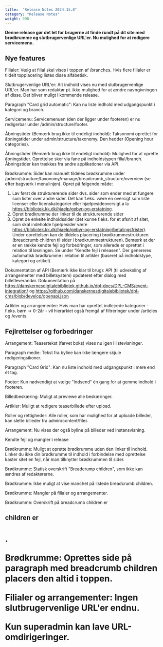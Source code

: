 ```yaml
---
title:  "Release Notes 2024.15.0"
category: "Release Notes"
weight: 998
---
```


**Denne release gør det let for brugerne at finde rundt på dit site med brødkrumme og slutbrugervenlige URL'er. Nu mulighed for at redigere servicemenu.**

## Nye features

Filialer: Vælg at filial skal vises i toppen af /branches. Hvis flere filialer er tildelt topplacering listes disse alfabetisk. 

Slutbrugervenlige URL'er: Alt indhold vises nu med slutbrugervenlige URL'er. Man har som redaktør pt. ikke mulighed for at ændre navngivningen af disse. Det bliver muligt i kommende release. 

Paragraph "Card grid automatic": Kan nu liste indhold med udgangspunkt i kategori og branch. 

Servicemenu: Servicemenuen (den der ligger under footeren) er nu redigerbar under /admin/structure/footer.

Åbningstider (Bemærk brug ikke til endeligt indhold): Taksonomi oprettet for åbningstider under admin/structure/taxonomy. Den hedder (Opening hour categories). 

Åbningstider (Bemærk brug ikke til endeligt indhold): Mulighed for at oprette åbningstider. Oprettelse sker via fane på indholdstypen filial/branch. Åbningstider kan trækkes fra andre applikationer via API. 

Brødkrumme: Sider kan manuelt tildeles brødkrumme under /admin/structure/taxonomy/manage/breadcrumb_structure/overview (se efter bagværk i menulinjen). 
Opret på følgende måde: 
1) Lav først de strukturerende sider dvs. sider som ender med at fungere som lister over andre sider. Det kan f.eks. være en oversigt som liste licenser eller licenskategorier eller hjælpesideoversigt a la https://bibliotek.kk.dk/hjaelp/gebyr-og-erstatning. 
2) Opret brødkrumme der linker til de strukturerende sider 
3) Opret de enkelte indholdssider (det kunne f.eks. for et afsnit af sitet, som skal indeholde hjælpesider være https://bibliotek.kk.dk/hjaelp/gebyr-og-erstatning/betalingsfrister). Under oprettelsen kan de tildeles placering i brødkrummestrukturen (breadcrumb children til sider i brødkrummestrukturen). 
Bemærk at der er en række kendte fejl og forbedringer, som allerede er oprettet i relation til løsningen. Se under "Kendte fejl i releasen". Der genereres automatisk brødkrumme i relation til artikler (baseret på indholdstype, kategori og artikel). 

Dokumentation af API (Bemærk ikke klar til brug): API (til udveksling af arrangementer med billetsystem) opdateret efter dialog med billetleverandør. Dokumentation på https://danskernesdigitalebibliotek.github.io/dpl-docs/DPL-CMS/event-integration/ og https://github.com/danskernesdigitalebibliotek/dpl-cms/blob/develop/openapi.json

Artikler og arrangementer: Hvis man har oprettet indlejrede kategorier - f.eks. børn -> 0-2år - vil hierarkiet også fremgå af filtreringer under /articles og /events. 


## Fejlrettelser og forbedringer

Arrangement: Teasertekst (farvet boks) vises nu igen i listevisninger. 

Paragraph medie: Tekst fra byline kan ikke længere skjule redigeringsikoner.  

Paragraph "Card Grid": Kan nu liste indhold med udgangspunkt i mere end ét tag. 

Footer: Kun nødvendigt at vælge "Indsend" én gang for at gemme indhold i footeren.  

Billedbeskæring: Muligt at previewe alle beskæringer. 

Artikler: Muligt at redigere teaserbillede efter upload.  

Roller og rettigheder: Alle roller, som har mulighed for at uploade billeder, kan slette billeder fra admin/content/files

Arrangement: Nu vises der også byline på billeder ved instansvisning. 


Kendte fejl og mangler i release 

Brødkrumme: Muligt at oprette brødkrumme uden den linker til indhold. Linker du ikke din brødkrumme til indhold i forbindelse med oprettelse kaster sitet en fejl, når man tilknytter brødkrummen til sider. 

Brødkrumme: Statisk overskrift "Breadcrump children", som ikke kan ændres af redaktørerne. 

Brødkrumme: Ikke muligt at vise manchet på listede breadcrumb children. 

Brødkrumme: Mangler på filialer og arrangementer. 

Brødkrumme: Overskrift på breadcrumb children er <h2> children er <h1>.

Brødkrumme: Oprettes side på paragraph med breadcrumb children placers den altid i toppen.

Filialer og arrangementer: Ingen slutbrugervenlige URL'er endnu.  

Kun superadmin kan lave URL-omdirigeringer.
